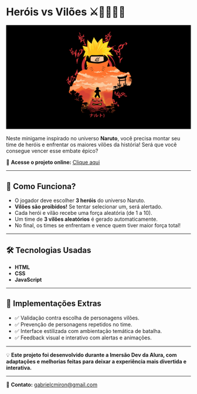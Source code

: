 # Heróis vs Vilões ⚔️🦸‍♂️🦹‍♀️

![Prévia do Projeto](Images/background.png)

Neste minigame inspirado no universo **Naruto**, você precisa montar seu time de heróis e enfrentar os maiores vilões da história! Será que você consegue vencer esse embate épico?

🚀 **Acesse o projeto online:** [Clique aqui](https://gabrielcotrimmiron.github.io/herois-vs-viloes/)  

---

## 📌 Como Funciona?

- O jogador deve escolher **3 heróis** do universo Naruto.  
- **Vilões são proibidos!** Se tentar selecionar um, será alertado.  
- Cada herói e vilão recebe uma força aleatória (de 1 a 10).  
- Um time de **3 vilões aleatórios** é gerado automaticamente.  
- No final, os times se enfrentam e vence quem tiver maior força total!

---

## 🛠 Tecnologias Usadas

- **HTML**  
- **CSS**  
- **JavaScript**

---

## 🎯 Implementações Extras

- ✅ Validação contra escolha de personagens vilões.   
- ✅ Prevenção de personagens repetidos no time.  
- ✅ Interface estilizada com ambientação temática de batalha.  
- ✅ Feedback visual e interativo com alertas e animações.

---

💡 **Este projeto foi desenvolvido durante a Imersão Dev da Alura, com adaptações e melhorias feitas para deixar a experiência mais divertida e interativa.**

---

📧 **Contato:** gabrielcmiron@gmail.com
